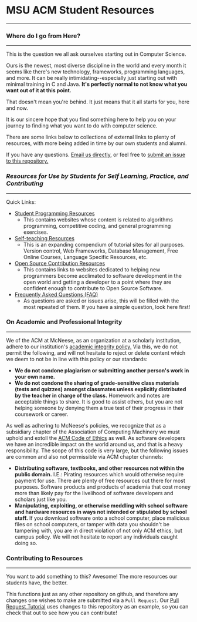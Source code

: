 # MSU ACM Student Resources
--------

### **Where do I go from Here?**
--------
This is the question we all ask ourselves starting out in Computer Science.

Ours is the newest, most diverse discipline in the world and every month it seems like there's new technology, frameworks, programming languages, and more. It can be really intimidating--especially just starting out with minimal training in C and Java. **It's perfectly normal to not know what you want out of it at this point.**

That doesn't mean you're behind. It just means that it all starts for you, here and now.

It is our sincere hope that you find something here to help you on your journey to finding what you want to do with computer science.

There are some links below to collections of external links to plenty of resources, with more being added in time by our own students and alumni.

If you have any questions. [Email us directly](acm.of.mcneese@gmail.com), or feel free to [submit an issue to this repository.](https://github.com/McNeeseACM/student-resources/issues/new)

### _Resources for Use by Students for Self Learning, Practice, and Contributing_
--------

Quick Links:
* [Student Programming Resources](https://github.com/McNeeseACM/student-resources/tree/master/competitive-programming)
  * This contains websites whose content is related to algorithms programming, competitive coding, and general programming exercises. 
* [Self-teaching Resources](https://github.com/McNeeseACM/student-resources/tree/master/online-courses)
  * This is an expanding compendium of tutorial sites for all purposes. Version control, Web Frameworks, Database Management, Free Online Courses, Language Specific Resources, etc.
* [Open Source Contribution Resources](https://github.com/McNeeseACM/student-resources/tree/master/open-source-contribution)
  * This contains links to websites dedicated to helping new programmers become acclimated to software development in the open world and getting a developer to a point where they are confident enough to contribute to Open Source Software.
* [Frequently Asked Questions (FAQ)](https://github.com/McNeeseACM/student-resources/tree/master/FAQ)
  * As questions are asked or issues arise, this will be filled with the most repeated of them. If you have a simple question, look here first!

### On Academic and Professional Integrity
--------
We of the ACM at McNeese, as an organization at a scholarly institution, adhere to our institution's [academic integrity policy.](https://www.mcneese.edu/policy/academic_integrity_policy) Via this, we do not permit the following, and will not hesitate to reject or delete content which we deem to not be in line with this policy or our standards:
  * **We do not condone plagiarism or submitting another person's work in your own name.**
  * **We do not condone the sharing of grade-sensitive class materials (tests and quizzes) amongst classmates unless explicitly distributed by the teacher in charge of the class.** Homework and notes are acceptable things to share. It is good to assist others, but you are not helping someone by denying them a true test of their progress in their coursework or career.

As well as adhering to McNeese's policies, we recognize that as a subsidiary chapter of the Association of Computing Machinery we must uphold and extoll the [ACM Code of Ethics](https://www.acm.org/about-acm/acm-code-of-ethics-and-professional-conduct) as well. As software developers we have an incredible impact on the world around us, and that is a heavy responsibility. The scope of this code is very large, but the following issues are common and also not permissible via ACM chapter channels:
  * **Distributing software, textbooks, and other resources not within the public domain.** I.E.: Pirating resources which would otherwise require payment for use. There are plenty of free resources out there for most purposes. Software products and products of academia that cost money more than likely pay for the livelihood of software developers and scholars just like you.
  * **Manipulating, exploiting, or otherwise meddling with school software and hardware resources in ways not intended or stipulated by school staff.** If you download software onto a school computer, place malicious files on school computers, or tamper with data you shouldn't be tampering with, you are in direct violation of not only ACM ethics, but campus policy. We will not hesitate to report any individuals caught doing so.

### Contributing to Resources
--------
You want to add something to this? Awesome!
The more resources our students have, the better.

This functions just as any other repository on github, and therefore any changes one wishes to make are submitted via a `Pull Request`. Our [Pull Request Tutorial]() uses changes to this repository as an example, so you can check that out to see how you can contribute!
